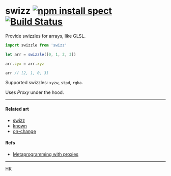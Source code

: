 # swizz [![npm install spect](https://nodei.co/npm/spect.png?mini=true)](https://npmjs.org/package/spect/) [![Build Status](https://travis-ci.org/dy/swizz.svg?branch=gh-pages)](https://travis-ci.org/dy/swizz)

Provide swizzles for arrays, like GLSL.

```js
import swizzle from 'swizz'

let arr = swizzle([0, 1, 2, 3])

arr.zyx = arr.xyz

arr // [2, 1, 0, 3]
```

Supported swizzles: `xyzw`, `stpd`, `rgba`.

Uses _Proxy_ under the hood.

---

#### Related art

* [swizz](https://ghub.io/swizz)
* [known](https://ghub.io/known)
* [on-change](https://ghub.io/on-change)

#### Refs

* [Metaprogramming with proxies](https://exploringjs.com/es6/ch_proxies.html)

---

HK
